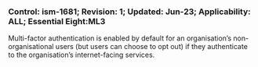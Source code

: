 ### Control: ism-1681; Revision: 1; Updated: Jun-23; Applicability: ALL; Essential Eight:ML3
<p>Multi-factor authentication is enabled by default for an organisation’s non-organisational users (but users can choose to opt out) if they authenticate to the organisation’s internet-facing services.</p>